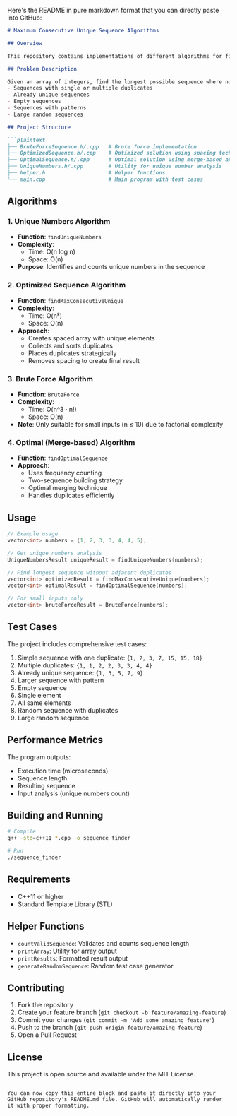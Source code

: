Here's the README in pure markdown format that you can directly paste into GitHub:

```markdown
# Maximum Consecutive Unique Sequence Algorithms

## Overview

This repository contains implementations of different algorithms for finding the longest sequence of numbers without adjacent duplicates from a given input array. The project compares three different approaches: Brute Force, Optimized Solution, and Optimal (Merge-based) Solution.

## Problem Description

Given an array of integers, find the longest possible sequence where no two adjacent numbers are the same. The algorithms handle various cases including:
- Sequences with single or multiple duplicates
- Already unique sequences
- Empty sequences
- Sequences with patterns
- Large random sequences

## Project Structure

```plaintext
├── BruteForceSequence.h/.cpp   # Brute force implementation
├── OptimizedSequence.h/.cpp    # Optimized solution using spacing technique
├── OptimalSequence.h/.cpp      # Optimal solution using merge-based approach
├── UniqueNumbers.h/.cpp        # Utility for unique number analysis
├── helper.h                    # Helper functions
└── main.cpp                    # Main program with test cases
```

## Algorithms

### 1. Unique Numbers Algorithm
- **Function**: `findUniqueNumbers`
- **Complexity**:
  - Time: O(n log n)
  - Space: O(n)
- **Purpose**: Identifies and counts unique numbers in the sequence

### 2. Optimized Sequence Algorithm
- **Function**: `findMaxConsecutiveUnique`
- **Complexity**:
  - Time: O(n²)
  - Space: O(n)
- **Approach**:
  - Creates spaced array with unique elements
  - Collects and sorts duplicates
  - Places duplicates strategically
  - Removes spacing to create final result

### 3. Brute Force Algorithm
- **Function**: `BruteForce`
- **Complexity**:
  - Time: O(n^3 · n!)
  - Space: O(n)
- **Note**: Only suitable for small inputs (n ≤ 10) due to factorial complexity

### 4. Optimal (Merge-based) Algorithm
- **Function**: `findOptimalSequence`
- **Approach**:
  - Uses frequency counting
  - Two-sequence building strategy
  - Optimal merging technique
  - Handles duplicates efficiently

## Usage

```cpp
// Example usage
vector<int> numbers = {1, 2, 3, 3, 4, 4, 5};

// Get unique numbers analysis
UniqueNumbersResult uniqueResult = findUniqueNumbers(numbers);

// Find longest sequence without adjacent duplicates
vector<int> optimizedResult = findMaxConsecutiveUnique(numbers);
vector<int> optimalResult = findOptimalSequence(numbers);

// For small inputs only
vector<int> bruteForceResult = BruteForce(numbers);
```

## Test Cases

The project includes comprehensive test cases:
1. Simple sequence with one duplicate: `{1, 2, 3, 7, 15, 15, 18}`
2. Multiple duplicates: `{1, 1, 2, 2, 3, 3, 4, 4}`
3. Already unique sequence: `{1, 3, 5, 7, 9}`
4. Larger sequence with pattern
5. Empty sequence
6. Single element
7. All same elements
8. Random sequence with duplicates
9. Large random sequence

## Performance Metrics

The program outputs:
- Execution time (microseconds)
- Sequence length
- Resulting sequence
- Input analysis (unique numbers count)

## Building and Running

```bash
# Compile
g++ -std=c++11 *.cpp -o sequence_finder

# Run
./sequence_finder
```

## Requirements

- C++11 or higher
- Standard Template Library (STL)

## Helper Functions

- `countValidSequence`: Validates and counts sequence length
- `printArray`: Utility for array output
- `printResults`: Formatted result output
- `generateRandomSequence`: Random test case generator

## Contributing

1. Fork the repository
2. Create your feature branch (`git checkout -b feature/amazing-feature`)
3. Commit your changes (`git commit -m 'Add some amazing feature'`)
4. Push to the branch (`git push origin feature/amazing-feature`)
5. Open a Pull Request

## License

This project is open source and available under the MIT License.
```

You can now copy this entire block and paste it directly into your GitHub repository's README.md file. GitHub will automatically render it with proper formatting.
